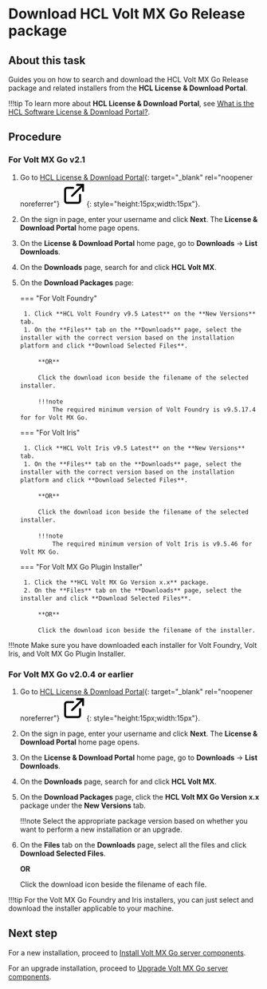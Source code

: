 # Download HCL Volt MX Go Release package

## About this task

Guides you on how to search and download the HCL Volt MX Go Release package and related installers from the **HCL License & Download Portal**.

!!!tip
    To learn more about **HCL License & Download Portal**, see [What is the HCL Software License & Download Portal?](https://support.hcltechsw.com/csm?id=kb_article&sysparm_article=KB0073344).

## Procedure

### For Volt MX Go v2.1

1. Go to [HCL License & Download Portal](https://hclsoftware.flexnetoperations.com/ "Link opens a new tab"){: target="_blank" rel="noopener noreferrer"}&nbsp;![link image](../assets/images/external-link.svg){: style="height:15px;width:15px"}.

2. On the sign in page, enter your username and click **Next**. The **License & Download Portal** home page opens. 
3. On the **License & Download Portal** home page, go to **Downloads** &rarr; **List Downloads**.
4. On the **Downloads** page, search for and click **HCL Volt MX**.
5. On the **Download Packages** page: 

    === "For Volt Foundry"

        1. Click **HCL Volt Foundry v9.5 Latest** on the **New Versions** tab.
        1. On the **Files** tab on the **Downloads** page, select the installer with the correct version based on the installation platform and click **Download Selected Files**.

            **OR** 

            Click the download icon beside the filename of the selected installer.

            !!!note
                The required minimum version of Volt Foundry is v9.5.17.4 for for Volt MX Go.

    === "For Volt Iris"

        1. Click **HCL Volt Iris v9.5 Latest** on the **New Versions** tab.
        1. On the **Files** tab on the **Downloads** page, select the installer with the correct version based on the installation platform and click **Download Selected Files**.

            **OR** 

            Click the download icon beside the filename of the selected installer.

            !!!note
                The required minimum version of Volt Iris is v9.5.46 for Volt MX Go.

    === "For Volt MX Go Plugin Installer"
    
        1. Click the **HCL Volt MX Go Version x.x** package.
        2. On the **Files** tab on the **Downloads** page, select the installer and click **Download Selected Files**.

            **OR** 

            Click the download icon beside the filename of the installer.


!!!note
    Make sure you have downloaded each installer for Volt Foundry, Volt Iris, and Volt MX Go Plugin Installer. 

### For Volt MX Go v2.0.4 or earlier

1. Go to [HCL License & Download Portal](https://hclsoftware.flexnetoperations.com/ "Link opens a new tab"){: target="_blank" rel="noopener noreferrer"}&nbsp;![link image](../assets/images/external-link.svg){: style="height:15px;width:15px"}.

2. On the sign in page, enter your username and click **Next**. The **License & Download Portal** home page opens. 
3. On the **License & Download Portal** home page, go to **Downloads** &rarr; **List Downloads**.
4. On the **Downloads** page, search for and click **HCL Volt MX**.
5. On the **Download Packages** page, click the **HCL Volt MX Go Version x.x** package under the **New Versions** tab.

    !!!note
        Select the appropriate package version based on whether you want to perform a new installation or an upgrade. 

6. On the **Files** tab on the **Downloads** page, select all the files and click **Download Selected Files**.

    **OR** 

    Click the download icon beside the filename of each file. 


!!!tip
    For the Volt MX Go Foundry and Iris installers, you can just select and download the installer applicable to your machine. 

## Next step

For a new installation, proceed to [Install Volt MX Go server components](nativeinstallers.md).

For an upgrade installation, proceed to [Upgrade Volt MX Go server components](versionupgrade.md).
